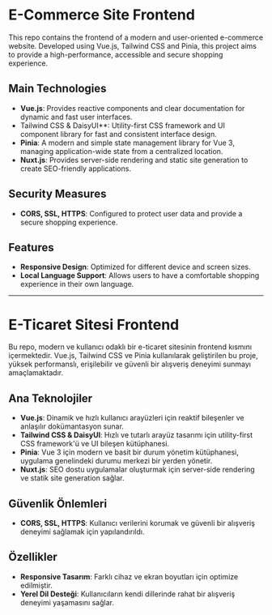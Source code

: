 
# E-Commerce Site Frontend

This repo contains the frontend of a modern and user-oriented e-commerce website. Developed using Vue.js, Tailwind CSS and Pinia, this project aims to provide a high-performance, accessible and secure shopping experience.

## Main Technologies

- **Vue.js**: Provides reactive components and clear documentation for dynamic and fast user interfaces.
- Tailwind CSS & DaisyUI**: Utility-first CSS framework and UI component library for fast and consistent interface design.
- **Pinia**: A modern and simple state management library for Vue 3, managing application-wide state from a centralized location.
- **Nuxt.js**: Provides server-side rendering and static site generation to create SEO-friendly applications.

## Security Measures

- **CORS, SSL, HTTPS**: Configured to protect user data and provide a secure shopping experience.

## Features

- **Responsive Design**: Optimized for different device and screen sizes.
- **Local Language Support**: Allows users to have a comfortable shopping experience in their own language.

---

# E-Ticaret Sitesi Frontend

Bu repo, modern ve kullanıcı odaklı bir e-ticaret sitesinin frontend kısmını içermektedir. Vue.js, Tailwind CSS ve Pinia kullanılarak geliştirilen bu proje, yüksek performanslı, erişilebilir ve güvenli bir alışveriş deneyimi sunmayı amaçlamaktadır.

## Ana Teknolojiler

- **Vue.js**: Dinamik ve hızlı kullanıcı arayüzleri için reaktif bileşenler ve anlaşılır dokümantasyon sunar.
- **Tailwind CSS & DaisyUI**: Hızlı ve tutarlı arayüz tasarımı için utility-first CSS framework'ü ve UI bileşen kütüphanesi.
- **Pinia**: Vue 3 için modern ve basit bir durum yönetim kütüphanesi, uygulama genelindeki durumu merkezi bir yerden yönetir.
- **Nuxt.js**: SEO dostu uygulamalar oluşturmak için server-side rendering ve statik site generation sağlar.

## Güvenlik Önlemleri

- **CORS, SSL, HTTPS**: Kullanıcı verilerini korumak ve güvenli bir alışveriş deneyimi sağlamak için yapılandırıldı.

## Özellikler

- **Responsive Tasarım**: Farklı cihaz ve ekran boyutları için optimize edilmiştir.
- **Yerel Dil Desteği**: Kullanıcıların kendi dillerinde rahat bir alışveriş deneyimi yaşamasını sağlar.